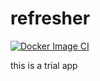 # refresher
[![Docker Image CI](https://github.com/ibrahimroshdy/refresher/actions/workflows/docker-image.yml/badge.svg)](https://github.com/ibrahimroshdy/refresher/actions/workflows/docker-image.yml)

this is a trial app
